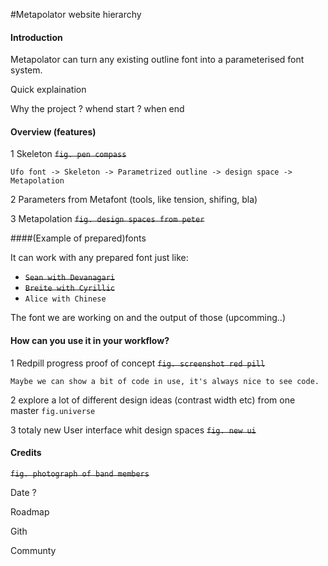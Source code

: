 #Metapolator website hierarchy

#### Introduction

Metapolator can turn any existing outline font into a parameterised font system.

Quick explaination

Why the project ? whend start ? when end


#### Overview (features)
1 Skeleton ~~`fig. pen compass`~~

	Ufo font -> Skeleton -> Parametrized outline -> design space -> Metapolation

2 Parameters from Metafont (tools, like tension, shifing, bla)

3 Metapolation ~~`fig. design spaces from peter`~~

####(Example of prepared)fonts 

It can work with any prepared font just like:

* ~~`Sean with Devanagari`~~
* ~~`Breite with Cyrillic`~~
* `Alice with Chinese`

The font we are working on and the output of those (upcomming..)

#### How can you use it in your workflow?

1 Redpill progress proof of concept ~~`fig. screenshot red pill`~~

	Maybe we can show a bit of code in use, it's always nice to see code.

2 explore a lot of different design ideas (contrast width etc) from one master `fig.universe `

3 totaly new User interface whit design spaces ~~`fig. new ui`~~

#### Credits
~~`fig. photograph of band members`~~

Date ?
 
Roadmap

Gith 

Communty 